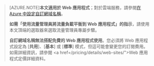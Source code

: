 > [AZURE.NOTE]**本文適用於 Web 應用程式**；對於雲端服務，請參閱<a href="/develop/net/common-tasks/custom-dns/">在 Azure 中設定自訂網域名稱</a>。
>
> **如需「使用流量管理員將流量負載平衡到 Web 應用程式」的指示**，請使用本文頂端的選取器來選取流量管理員專屬步驟。
>
> **自訂網域名稱無法搭配免費的 Web 應用程式使用**。您必須將 Web 應用程式設定為 [**共用**]、[**基本**] 或 [**標準**] 模式，但這可能會變更您的訂閱費用。如需詳細資訊，請參閱 <a href=/pricing/details/web-sites/">Web 應用程式定價詳細資料</a>。
<!--HONumber=54-->